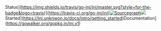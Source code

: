 Status](https://img.shields.io/travis/go-ini/ini/master.svg?style=for-the-badge&logo=travis)](https://travis-ci.org/go-ini/ini)[![Sourcegraph](https://img.shields.io/badge/view%20on-Sourcegraph-brightgreen.svg?style=for-the-badge&logo=sourcegraph)](https://sourcegraph.com/github.com/go-ini/ini)![](https://avatars0.githubusercontent.com/u/10216035?v=3&s=200)Started](https://ini.unknwon.io/docs/intro/getting_started)Documentation](https://gowalker.org/gopkg.in/ini.v1)